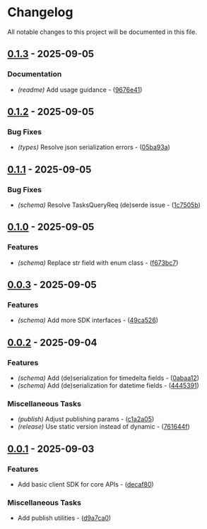 # Changelog

All notable changes to this project will be documented in this file.

## [0.1.3](https://github.com/stack-rs/mitosis/compare/v0.1.2..v0.1.3) - 2025-09-05

### Documentation

- *(readme)* Add usage guidance - ([9676e41](https://github.com/stack-rs/mitosis-python-sdk/commit/9676e4118e56e0af3fee29c474c1d04d16655b57))

## [0.1.2](https://github.com/stack-rs/mitosis/compare/v0.1.1..v0.1.2) - 2025-09-05

### Bug Fixes

- *(types)* Resolve json serialization errors - ([05ba93a](https://github.com/stack-rs/mitosis-python-sdk/commit/05ba93ab7384c8b0a3827c95b6ef426572b3fb94))

## [0.1.1](https://github.com/stack-rs/mitosis/compare/v0.1.0..v0.1.1) - 2025-09-05

### Bug Fixes

- *(schema)* Resolve TasksQueryReq (de)serde issue - ([1c7505b](https://github.com/stack-rs/mitosis-python-sdk/commit/1c7505be60dce85fdb8b4a3319c27c2f5e83f180))

## [0.1.0](https://github.com/stack-rs/mitosis/compare/v0.0.3..v0.1.0) - 2025-09-05

### Features

- *(schema)* Replace str field with enum class - ([f673bc7](https://github.com/stack-rs/mitosis-python-sdk/commit/f673bc70cc6f85734510964cd6920a3f7ff8035a))

## [0.0.3](https://github.com/stack-rs/mitosis/compare/v0.0.2..v0.0.3) - 2025-09-05

### Features

- *(schema)* Add more SDK interfaces - ([49ca526](https://github.com/stack-rs/mitosis-python-sdk/commit/49ca5267b25d79f75421f15cf9bfc1097d456ad3))

## [0.0.2](https://github.com/stack-rs/mitosis/compare/v0.0.1..v0.0.2) - 2025-09-04

### Features

- *(schema)* Add (de)serialization for timedelta fields - ([0abaa12](https://github.com/stack-rs/mitosis-python-sdk/commit/0abaa12274246ac64ababc3b76585343557ad5dc))
- *(schema)* Add (de)serialization for datetime fields - ([4445391](https://github.com/stack-rs/mitosis-python-sdk/commit/4445391be40c053035abea26273f3dc6a5453f51))

### Miscellaneous Tasks

- *(publish)* Adjust publishing params - ([c1a2a05](https://github.com/stack-rs/mitosis-python-sdk/commit/c1a2a059ee1adfb5bd7f0dd54bd18717504b1239))
- *(release)* Use static version instead of dynamic - ([761644f](https://github.com/stack-rs/mitosis-python-sdk/commit/761644fc5a3a888a89bca82aefd177941ef37946))

## [0.0.1](https://github.com/stack-rs/mitosis/releases/tag/v0.0.1) - 2025-09-03

### Features

- Add basic client SDK for core APIs - ([decaf80](https://github.com/stack-rs/mitosis-python-sdk/commit/decaf80d049f3419a5cae7612462a05455e2a82e))

### Miscellaneous Tasks

- Add publish utilities - ([d9a7ca0](https://github.com/stack-rs/mitosis-python-sdk/commit/d9a7ca03108b6ad5c0676bc508040968f580ab02))

